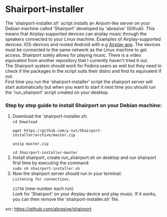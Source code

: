 Shairport-installer
===================
The 'shairport-installer.sh' script installs an Airport-like server on your Debian machine called 'Shairport' developed by 'abrasive' (Github). This means that Airplay-supported devices can airplay music through the speakers connected to your Linux machine. Examples of Airplay-supported devices: IOS-devices and rooted Android with e.g <a target="_blank" href="https://play.google.com/store/apps/details?id=eu.airaudio">Airplay app</a>. The devices must be connected to the same network as the Linux machine to get access. Shairport solely allows for playing music. There is a video equivalent from another repository that I currently haven't tried it out.<br/>
The Shairport system should work for Fedora users as well but they need to check if the packages in the script suits their distro and find its equivalent if not.<br/>
First time you run the 'shairport-installer' script the shairport server will start automatically but when you want to start it next time you should run the 'run_shairport' script created on your desktop. 

<h3>Step by step guide to install Shairport on your Debian machine:</h3>
<ol>
<li>Download the 'shairport-installer.sh:<br/>
<code>cd Download<br/>
wget https://github.com/y-nut/Shairport-installer/archive/master.zip<br/>
unzip master.zip<br/>
cd Shairport-installer-master</code>

<li>Install shairport, create run_shairport.sh on desktop and run shairport first time by executing the command:<br/>
<code>sudo sh shairport-installer.sh</code></li>
<li>Now the shairport server should run in your terminal:<br/>
<code>Listening for connections.<br/>
11758</code> (new number each run)<br/>
Look for 'Shairport' on your Airplay device and play music. If it works, you can then remove the 'shairport-installer.sh' file.</li>
</ol>

src: https://github.com/abrasive/shairport

